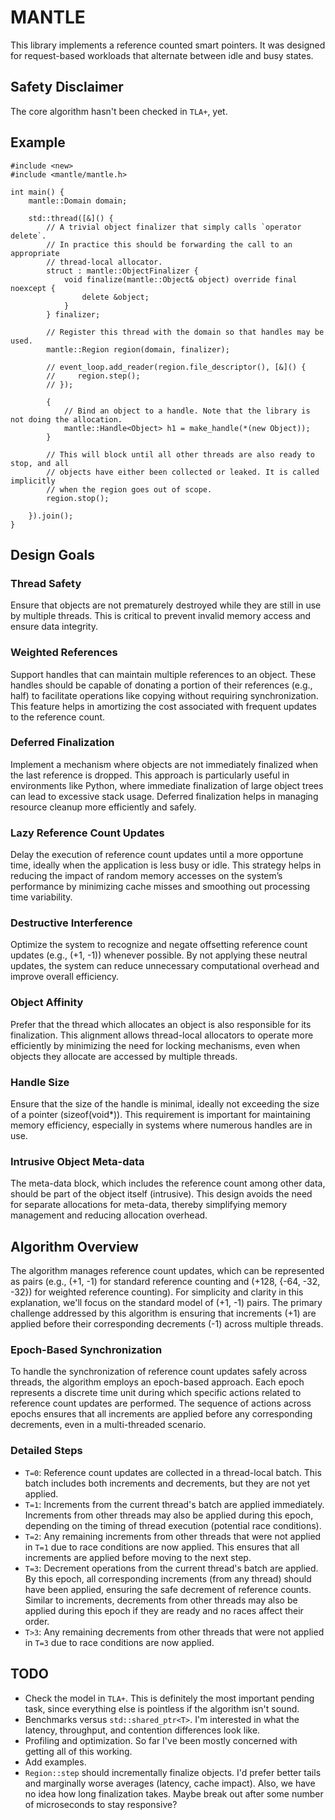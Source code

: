 # MANTLE
This library implements a reference counted smart pointers. It was designed for request-based workloads that alternate between idle and busy states.

## Safety Disclaimer
The core algorithm hasn't been checked in `TLA+`, yet.

## Example
```
#include <new>
#include <mantle/mantle.h>

int main() {
    mantle::Domain domain;

    std::thread([&]() {
        // A trivial object finalizer that simply calls `operator delete`.
        // In practice this should be forwarding the call to an appropriate
        // thread-local allocator.
        struct : mantle::ObjectFinalizer {
            void finalize(mantle::Object& object) override final noexcept {
                delete &object;
            }
        } finalizer;

        // Register this thread with the domain so that handles may be used.
        mantle::Region region(domain, finalizer);

        // event_loop.add_reader(region.file_descriptor(), [&]() {
        //     region.step();
        // });

        {
            // Bind an object to a handle. Note that the library is not doing the allocation.
            mantle::Handle<Object> h1 = make_handle(*(new Object));
        }

        // This will block until all other threads are also ready to stop, and all
        // objects have either been collected or leaked. It is called implicitly
        // when the region goes out of scope.
        region.stop();

    }).join();
}

```

## Design Goals
### Thread Safety
Ensure that objects are not prematurely destroyed while they are still in use by multiple threads. This is critical to prevent invalid memory access and ensure data integrity.

### Weighted References
Support handles that can maintain multiple references to an object. These handles should be capable of donating a portion of their references (e.g., half) to facilitate operations like copying without requiring synchronization. This feature helps in amortizing the cost associated with frequent updates to the reference count.

### Deferred Finalization
Implement a mechanism where objects are not immediately finalized when the last reference is dropped. This approach is particularly useful in environments like Python, where immediate finalization of large object trees can lead to excessive stack usage. Deferred finalization helps in managing resource cleanup more efficiently and safely.

### Lazy Reference Count Updates
Delay the execution of reference count updates until a more opportune time, ideally when the application is less busy or idle. This strategy helps in reducing the impact of random memory accesses on the system’s performance by minimizing cache misses and smoothing out processing time variability.

### Destructive Interference
Optimize the system to recognize and negate offsetting reference count updates (e.g., (+1, -1)) whenever possible. By not applying these neutral updates, the system can reduce unnecessary computational overhead and improve overall efficiency.

### Object Affinity
Prefer that the thread which allocates an object is also responsible for its finalization. This alignment allows thread-local allocators to operate more efficiently by minimizing the need for locking mechanisms, even when objects they allocate are accessed by multiple threads.

### Handle Size
Ensure that the size of the handle is minimal, ideally not exceeding the size of a pointer (sizeof(void*)). This requirement is important for maintaining memory efficiency, especially in systems where numerous handles are in use.

### Intrusive Object Meta-data
The meta-data block, which includes the reference count among other data, should be part of the object itself (intrusive). This design avoids the need for separate allocations for meta-data, thereby simplifying memory management and reducing allocation overhead.

## Algorithm Overview
The algorithm manages reference count updates, which can be represented as pairs (e.g., (+1, -1) for standard reference counting and (+128, {-64, -32, -32}) for weighted reference counting). For simplicity and clarity in this explanation, we'll focus on the standard model of (+1, -1) pairs. The primary challenge addressed by this algorithm is ensuring that increments (+1) are applied before their corresponding decrements (-1) across multiple threads.

### Epoch-Based Synchronization
To handle the synchronization of reference count updates safely across threads, the algorithm employs an epoch-based approach. Each epoch represents a discrete time unit during which specific actions related to reference count updates are performed. The sequence of actions across epochs ensures that all increments are applied before any corresponding decrements, even in a multi-threaded scenario.

### Detailed Steps
 * `T=0`: Reference count updates are collected in a thread-local batch. This batch includes both increments and decrements, but they are not yet applied.
 * `T=1`: Increments from the current thread's batch are applied immediately. Increments from other threads may also be applied during this epoch, depending on the timing of thread execution (potential race conditions).
 * `T=2`: Any remaining increments from other threads that were not applied in `T=1` due to race conditions are now applied. This ensures that all increments are applied before moving to the next step.
 * `T=3`: Decrement operations from the current thread's batch are applied. By this epoch, all corresponding increments (from any thread) should have been applied, ensuring the safe decrement of reference counts. Similar to increments, decrements from other threads may also be applied during this epoch if they are ready and no races affect their order.
 * `T>3`: Any remaining decrements from other threads that were not applied in `T=3` due to race conditions are now applied.

## TODO
 * Check the model in `TLA+`. This is definitely the most important pending task, since everything else is pointless if the algorithm isn't sound.
 * Benchmarks versus `std::shared_ptr<T>`. I'm interested in what the latency, throughput, and contention differences look like.
 * Profiling and optimization. So far I've been mostly concerned with getting all of this working.
 * Add examples.
 * `Region::step` should incrementally finalize objects. I'd prefer better tails and marginally worse averages (latency, cache impact). Also, we have no idea how long finalization takes. Maybe break out after some number of microseconds to stay responsive?

